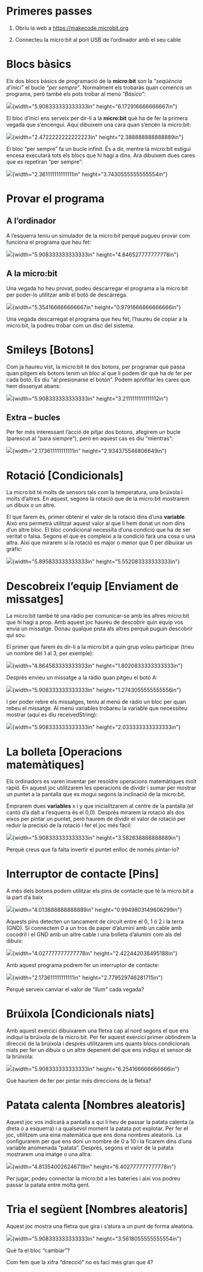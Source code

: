 Primeres passes
===============

1.  Obriu la web a <https://makecode.microbit.org>

2.  Connecteu la micro:bit al port USB de l’ordinador amb el seu cable

Blocs bàsics
============

Els dos blocs bàsics de programació de la **micro:bit** son la
“*seqüència d’inici”* el bucle *“per sempre”*. Normalment els trobaràs
quan comencis un programa, però també els pots trobar al menú
*“Básico”*:

![](./media/media/image1.png){width="5.908333333333333in"
height="6.172916666666667in"}

El bloc d’inici ens serveix per dir-li a la **micro:bit** què ha de fer
la primera vegada que s’encengui. Aquí dibuixem una cara quan s’encén la
micro:bit:

![](./media/media/image2.png){width="2.4722222222222223in"
height="2.388888888888889in"}

El bloc “per sempre” fa un bucle infinit. És a dir, mentre la micro:bit
estigui encesa executarà tots els blocs que hi hagi a dins. Ara dibuixem
dues cares que es repetiran “per sempre”:

![](./media/media/image2.png){width="2.361111111111111in"
height="3.7430555555555554in"}

Provar el programa
==================

A l’ordinador
-------------

A l’esquerra teniu un simulador de la micro:bit perquè pugueu provar com
funciona el programa que heu fet:

![](./media/media/image3.png){width="5.908333333333333in"
height="4.846527777777778in"}

A la micro:bit
--------------

Una vegada ho heu provat, podeu descarregar el programa a la micro:bit
per poder-lo utilitzar amb el botó de descàrrega.

![](./media/media/image4.png){width="5.354166666666667in"
height="0.9791666666666666in"}

Una vegada descarregat el programa que heu fet, l’haureu de copiar a la
micro:bit, la podreu trobar com un disc del sistema.

Smileys \[Botons\]
==================

Com ja haureu vist, la micro:bit té dos botons, per programar què passa
quan pitgem els botons tenim un bloc al que li podem dir què ha de fer
per cada botó. Es diu “al presionarse el botón”. Podem aprofitar les
cares que hem dissenyat abans:

![](./media/media/image5.png){width="5.908333333333333in"
height="3.2111111111111112in"}

Extra – bucles
--------------

Per fer més interessant l’acció de pitjar dos botons, afegirem un bucle
(parescut al “para siempre”), però en aquest cas es diu “mientras”:

![](./media/media/image6.png){width="2.173611111111111in"
height="2.934375546806649in"}

Rotació \[Condicionals\]
========================

La micro:bit té molts de sensors tals com la temperatura, una brúixola i
molts d’altres. En aquest, segons la rotació que de la micro:bit
mostrarem un dibuix o un altre.

El que farem és, primer obtenir el valor de la rotació dins d’una
**variable**. Això ens permetrà utilitzar aquest valor al que li hem
donat un nom dins d’un altre bloc. El bloc condicional necessita d’una
condició que ha de ser veritat o falsa. Segons el que es compleixi a la
condició farà una cosa o una altra. Així que mirarem si la rotació es
major o menor que 0 per dibuixar un gràfic:

![](./media/media/image7.png){width="5.895833333333333in"
height="5.552083333333333in"}

Descobreix l’equip \[Enviament de missatges\]
=============================================

La micro:bit també té una ràdio per comunicar-se amb les altres
micro:bit que hi hagi a prop. Amb aquest joc haureu de descobrir quin
equip vos envia un missatge. Donau qualque pista als altres perquè
puguin descobrir qui sou.

El primer que farem és dir-li a la micro:bit a quin grup voleu
participar (trieu un nombre del 1 al 3, per exemple):

![](./media/media/image8.png){width="4.864583333333333in"
height="1.8020833333333333in"}

Després envieu un missatge a la ràdio quan pitgeu el botó A:

![](./media/media/image9.png){width="5.908333333333333in"
height="1.2743055555555556in"}

I per poder rebre els missatges, teniu al menú de ràdio un bloc per quan
rebeu el missatge. Al menú variables trobareu la variable que necessiteu
mostrar (aquí es diu receivedString):

![](./media/media/image10.png){width="5.908333333333333in"
height="2.033333333333333in"}

La bolleta \[Operacions matemàtiques\]
======================================

Els ordinadors es varen inventar per resoldre operacions matemàtiques
molt ràpid. En aquest joc utilitzarem les operacions de dividir i sumar
per mostrar un puntet a la pantalla que es mogui segons la inclinació de
la micro:bit.

Emprarem dues **variables** x i y que inicialitzarem al centre de la
pantalla (el cantó d’a dalt a l’esquerra és el 0,0). Després mirarem la
rotació als dos eixos per pintar un puntet, però haurem de dividir el
valor de rotació per reduir la precisió de la rotació i fer el joc més
fàcil:

![](./media/media/image11.png){width="5.908333333333333in"
height="3.582638888888889in"}

Perquè creus que fa falta invertir el puntet enlloc de només pintar-lo?

Interruptor de contacte \[Pins\]
================================

A més dels botons podem utilitzar els pins de contacte que té la
micro:bit a la part d’a baix

![](./media/media/image12.png){width="4.013888888888889in"
height="0.9949803149606299in"}

Aquests pins detecten un tancament de circuit entre el 0, 1 ò 2 i la
terra (GND). Si connectem 0 a un tros de paper d’alumini amb un cable
amb cocodril i el GND amb un altre cable i una bolleta d’alumini com als
del dibuix:

![](./media/media/image13.png){width="4.027777777777778in"
height="2.422442038495188in"}

Amb aquest programa podrem fer un interruptor de contacte:

![](./media/media/image14.png){width="2.173611111111111in"
height="2.779529746281715in"}

Perquè serveix canviar el valor de *“llum”* cada vegada?

Brúixola \[Condicionals niats\]
===============================

Amb aquest exercici dibuixarem una fletxa cap al nord segons el que ens
indiqui la brúixola de la micro:bit. Per fer aquest exercici primer
obtindrem la direcció de la brúixola i després utilitzarem uns quants
blocs condicionals niats per fer un dibuix o un altre depenent del que
ens indiqui el sensor de la brúixola:

![](./media/media/image15.png){width="5.908333333333333in"
height="6.254166666666666in"}

Què hauríem de fer per pintar més direccions de la fletxa?

Patata calenta \[Nombres aleatoris\]
====================================

Aquest joc vos indicarà a pantalla a qui li heu de passar la patata
calenta (a dreta o a esquerra) i a qualsevol moment la patata pot
explotar. Per fer el joc, utilitzem una eina matemàtica que ens dona
nombres aleatoris. La configurarem per que ens doni un nombre de 0 a 10
i la ficarem dins d’una variable anomenada “patata”. Després, segons el
valor de la patata mostrarem una imatge o una altra:

![](./media/media/image16.png){width="4.813540026246719in"
height="6.402777777777778in"}

Per jugar, podeu connectar la micro:bit a les bateries i així vos podreu
passar la patata entre molta gent.

Tria el següent \[Nombres aleatoris\]
=====================================

Aquest joc mostra una fletxa que gira i s’atura a un punt de forma
aleatòria.

![](./media/media/image17.png){width="5.908333333333333in"
height="3.5618055555555554in"}

Què fa el bloc “cambiar”?

Com fem que la xifra “direcció” no es faci més gran que 4?
